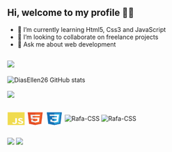 ## Hi, welcome to my profile 👋😁


- 🌱 I’m currently learning Html5, Css3 and JavaScript
- 👯 I’m looking to collaborate on freelance projects
- 💬 Ask me about web development
##
![](https://github-readme-stats.vercel.app/api/top-langs/?username=Miguel-R-Melo&theme=radical&hide_border=false&layout=compact) <br/><br/>
![DiasEllen26 GitHub stats](https://github-readme-stats.vercel.app/api?username=Miguel-R-Melo&show_icons=true&theme=radical) <br/> <br/>
![](https://github-readme-streak-stats.herokuapp.com/?user=Miguel-R-Melo&theme=radical&hide_border=false)

##
<div style="display:inline;">
  <img align="center" alt="Rafa-Js" height="30" width="40" src="https://raw.githubusercontent.com/devicons/devicon/master/icons/javascript/javascript-plain.svg">
  <img align="center" alt="Rafa-HTML" height="30" width="40" src="https://raw.githubusercontent.com/devicons/devicon/master/icons/html5/html5-original.svg">
  <img align="center" alt="Rafa-CSS" height="30" width="40" src="https://raw.githubusercontent.com/devicons/devicon/master/icons/css3/css3-original.svg">
  <img  align="center" alt="Rafa-CSS" height="30" width="40"  src="https://cdn.jsdelivr.net/gh/devicons/devicon@latest/icons/chrome/chrome-original.svg" />
  <img align="center" alt="Rafa-CSS" height="30" width="40" src="https://cdn.jsdelivr.net/gh/devicons/devicon@latest/icons/git/git-original.svg"  />
           
                    
          
           
          
</div>

##

  <a href = "mailto:mmelo8176@gmail.com"><img src="https://img.shields.io/badge/-Gmail-%23333?style=for-the-badge&logo=gmail&logoColor=white" target="_blank"></a>
  <a href="https://www.linkedin.com/in/miguel-rodrigues-37894a257" target="_blank"><img src="https://img.shields.io/badge/-LinkedIn-%230077B5?style=for-the-badge&logo=linkedin&logoColor=white" target="_blank"></a> 


##


